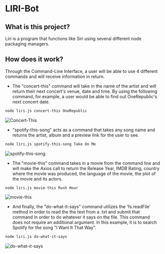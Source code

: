 # LIRI-Bot

## What is this project?
Liri is a program that functions like Siri using several different node packaging managers.

## How does it work? 
Through the Command-Line Interface, a user will be able to use 4 different commands and will receive information in return.

- The "concert-this" command will take in the name of the artist and will return their next concert's venue, date and time. By using the following command, for example, a user would be able to find out OneRepublic's next concert date.

```bash
node liri.js concert-this OneRepublic
```
![Concert-This](https://i.ibb.co/GJjbnxR/concert-this.jpg)

- "spotify-this-song" acts as a command that takes any song name and returns the artist, album and a preview link for the user to see.

```bash
node liri.js spotify-this-song Take On Me
```
![spotify-this-song](https://i.ibb.co/gmLSN0T/Spotify-this-song.jpg)

- The "movie-this" command takes in a movie from the command line and will make the Axios call to return the Release Year, IMDB Rating, country where the movie was produced, the language of the movie, the plot of the movie and its actors.

```bash
node liri.js movie-this Rush Hour
```
![movie-this](https://i.ibb.co/qJYg9Lg/movie-this.jpg)

- And finally, the "do-what-it-says" command utilizes the 'fs.readFile' method in order to read the the text from a .txt and submit that command in order to do whatever it says on the file. This command does not require an additional argument. In this example, it is to search Spotify for the song "I Want It That Way".

```bash
node liri.js do-what-it-says
```
![do-what-it-says](https://i.ibb.co/7XHJZwC/do-what-it-says.jpg)
